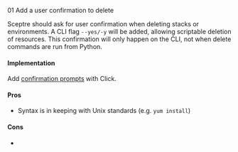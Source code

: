 01 Add a user confirmation to delete

Sceptre should ask for user confirmation when deleting stacks or environments. A CLI flag `--yes/-y` will be added, allowing scriptable deletion of resources. This confirmation will only happen on the CLI, not when delete commands are run from Python.

#### Implementation

Add [confirmation prompts](http://click.pocoo.org/5/prompts/#confirmation-prompts) with Click.

#### Pros
- Syntax is in keeping with Unix standards (e.g. `yum install`)

#### Cons
-
